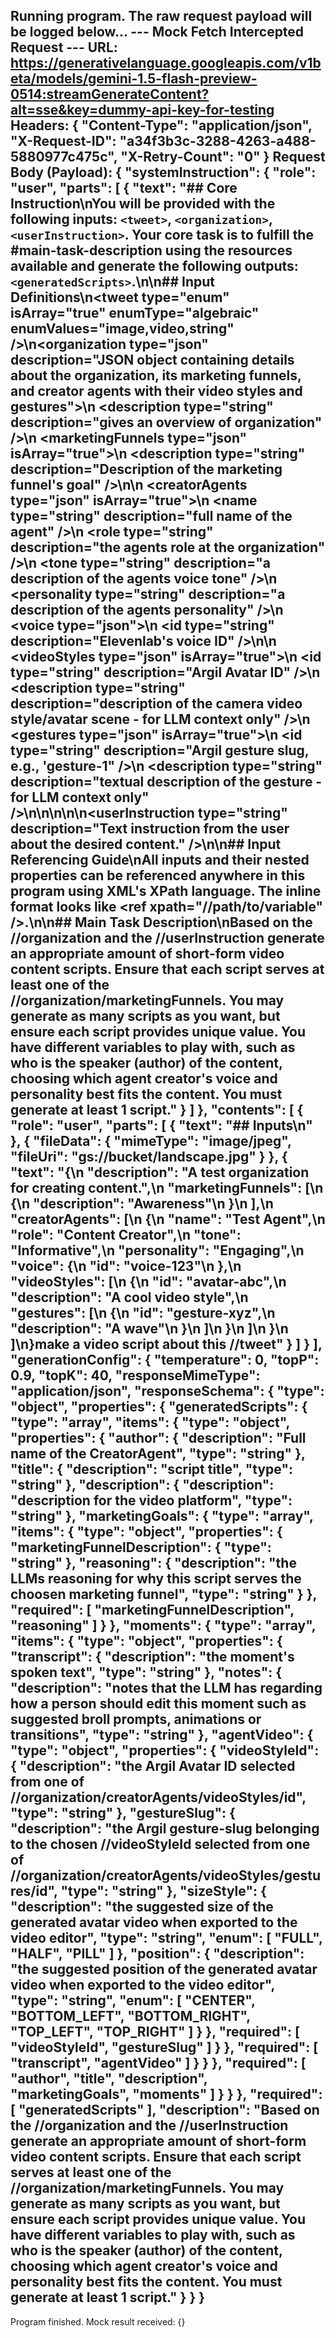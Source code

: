 Running program. The raw request payload will be logged below...
--- Mock Fetch Intercepted Request ---
URL: https://generativelanguage.googleapis.com/v1beta/models/gemini-1.5-flash-preview-0514:streamGenerateContent?alt=sse&key=dummy-api-key-for-testing
Headers: {
  "Content-Type": "application/json",
  "X-Request-ID": "a34f3b3c-3288-4263-a488-5880977c475c",
  "X-Retry-Count": "0"
}
Request Body (Payload):
{
  "systemInstruction": {
    "role": "user",
    "parts": [
      {
        "text": "## Core Instruction\nYou will be provided with the following inputs: `<tweet>`, `<organization>`, `<userInstruction>`. Your core task is to fulfill the #main-task-description using the resources available and generate the following outputs: `<generatedScripts>`.\n\n## Input Definitions\n<tweet type=\"enum\" isArray=\"true\" enumType=\"algebraic\" enumValues=\"image,video,string\" />\n<organization type=\"json\" description=\"JSON object containing details about the organization, its marketing funnels, and creator agents with their video styles and gestures\">\n    <description type=\"string\" description=\"gives an overview of organization\" />\n    <marketingFunnels type=\"json\" isArray=\"true\">\n    <description type=\"string\" description=\"Description of the marketing funnel's goal\" />\n</marketingFunnels>\n    <creatorAgents type=\"json\" isArray=\"true\">\n    <name type=\"string\" description=\"full name of the agent\" />\n    <role type=\"string\" description=\"the agents role at the organization\" />\n    <tone type=\"string\" description=\"a description of the agents voice tone\" />\n    <personality type=\"string\" description=\"a description of the agents personality\" />\n    <voice type=\"json\">\n    <id type=\"string\" description=\"Elevenlab's voice ID\" />\n</voice>\n    <videoStyles type=\"json\" isArray=\"true\">\n    <id type=\"string\" description=\"Argil Avatar ID\" />\n    <description type=\"string\" description=\"description of the camera video style/avatar scene - for LLM context only\" />\n    <gestures type=\"json\" isArray=\"true\">\n    <id type=\"string\" description=\"Argil gesture slug, e.g., 'gesture-1\" />\n    <description type=\"string\" description=\"textual description of the gesture - for LLM context only\" />\n</gestures>\n</videoStyles>\n</creatorAgents>\n</organization>\n<userInstruction type=\"string\" description=\"Text instruction from the user about the desired content.\" />\n\n## Input Referencing Guide\nAll inputs and their nested properties can be referenced anywhere in this program using XML's XPath language. The inline format looks like <ref xpath=\"//path/to/variable\" />.\n\n## Main Task Description\nBased on the <xpath>//organization</xpath> and the <xpath>//userInstruction</xpath> generate an appropriate amount of short-form video content scripts. Ensure that each script serves at least one of the <xpath>//organization/marketingFunnels</xpath>. You may generate as many scripts as you want, but ensure each script provides unique value. You have different variables to play with, such as who is the speaker (author) of the content, choosing which agent creator's voice and personality best fits the content. You must generate at least 1 script."
      }
    ]
  },
  "contents": [
    {
      "role": "user",
      "parts": [
        {
          "text": "## Inputs\n<tweet>"
        },
        {
          "fileData": {
            "mimeType": "image/jpeg",
            "fileUri": "gs://bucket/landscape.jpg"
          }
        },
        {
          "text": "</tweet><organization>{\n  \"description\": \"A test organization for creating content.\",\n  \"marketingFunnels\": [\n    {\n      \"description\": \"Awareness\"\n    }\n  ],\n  \"creatorAgents\": [\n    {\n      \"name\": \"Test Agent\",\n      \"role\": \"Content Creator\",\n      \"tone\": \"Informative\",\n      \"personality\": \"Engaging\",\n      \"voice\": {\n        \"id\": \"voice-123\"\n      },\n      \"videoStyles\": [\n        {\n          \"id\": \"avatar-abc\",\n          \"description\": \"A cool video style\",\n          \"gestures\": [\n            {\n              \"id\": \"gesture-xyz\",\n              \"description\": \"A wave\"\n            }\n          ]\n        }\n      ]\n    }\n  ]\n}</organization><userInstruction>make a video script about this <xpath>//tweet</xpath></userInstruction>"
        }
      ]
    }
  ],
  "generationConfig": {
    "temperature": 0,
    "topP": 0.9,
    "topK": 40,
    "responseMimeType": "application/json",
    "responseSchema": {
      "type": "object",
      "properties": {
        "generatedScripts": {
          "type": "array",
          "items": {
            "type": "object",
            "properties": {
              "author": {
                "description": "Full name of the CreatorAgent",
                "type": "string"
              },
              "title": {
                "description": "script title",
                "type": "string"
              },
              "description": {
                "description": "description for the video platform",
                "type": "string"
              },
              "marketingGoals": {
                "type": "array",
                "items": {
                  "type": "object",
                  "properties": {
                    "marketingFunnelDescription": {
                      "type": "string"
                    },
                    "reasoning": {
                      "description": "the LLMs reasoning for why this script serves the choosen marketing funnel",
                      "type": "string"
                    }
                  },
                  "required": [
                    "marketingFunnelDescription",
                    "reasoning"
                  ]
                }
              },
              "moments": {
                "type": "array",
                "items": {
                  "type": "object",
                  "properties": {
                    "transcript": {
                      "description": "the moment's spoken text",
                      "type": "string"
                    },
                    "notes": {
                      "description": "notes that the LLM has regarding how a person should edit this moment such as suggested broll prompts, animations or transitions",
                      "type": "string"
                    },
                    "agentVideo": {
                      "type": "object",
                      "properties": {
                        "videoStyleId": {
                          "description": "the Argil Avatar ID selected from one of <xpath>//organization/creatorAgents/videoStyles/id</xpath>",
                          "type": "string"
                        },
                        "gestureSlug": {
                          "description": "the Argil gesture-slug belonging to the chosen <xpath>//videoStyleId</xpath> selected from one of <xpath>//organization/creatorAgents/videoStyles/gestures/id</xpath>",
                          "type": "string"
                        },
                        "sizeStyle": {
                          "description": "the suggested size of the generated avatar video when exported to the video editor",
                          "type": "string",
                          "enum": [
                            "FULL",
                            "HALF",
                            "PILL"
                          ]
                        },
                        "position": {
                          "description": "the suggested position of the generated avatar video when exported to the video editor",
                          "type": "string",
                          "enum": [
                            "CENTER",
                            "BOTTOM_LEFT",
                            "BOTTOM_RIGHT",
                            "TOP_LEFT",
                            "TOP_RIGHT"
                          ]
                        }
                      },
                      "required": [
                        "videoStyleId",
                        "gestureSlug"
                      ]
                    }
                  },
                  "required": [
                    "transcript",
                    "agentVideo"
                  ]
                }
              }
            },
            "required": [
              "author",
              "title",
              "description",
              "marketingGoals",
              "moments"
            ]
          }
        }
      },
      "required": [
        "generatedScripts"
      ],
      "description": "Based on the <xpath>//organization</xpath> and the <xpath>//userInstruction</xpath> generate an appropriate amount of short-form video content scripts. Ensure that each script serves at least one of the <xpath>//organization/marketingFunnels</xpath>. You may generate as many scripts as you want, but ensure each script provides unique value. You have different variables to play with, such as who is the speaker (author) of the content, choosing which agent creator's voice and personality best fits the content. You must generate at least 1 script."
    }
  }
}
------------------------------------

Program finished. Mock result received: {}
